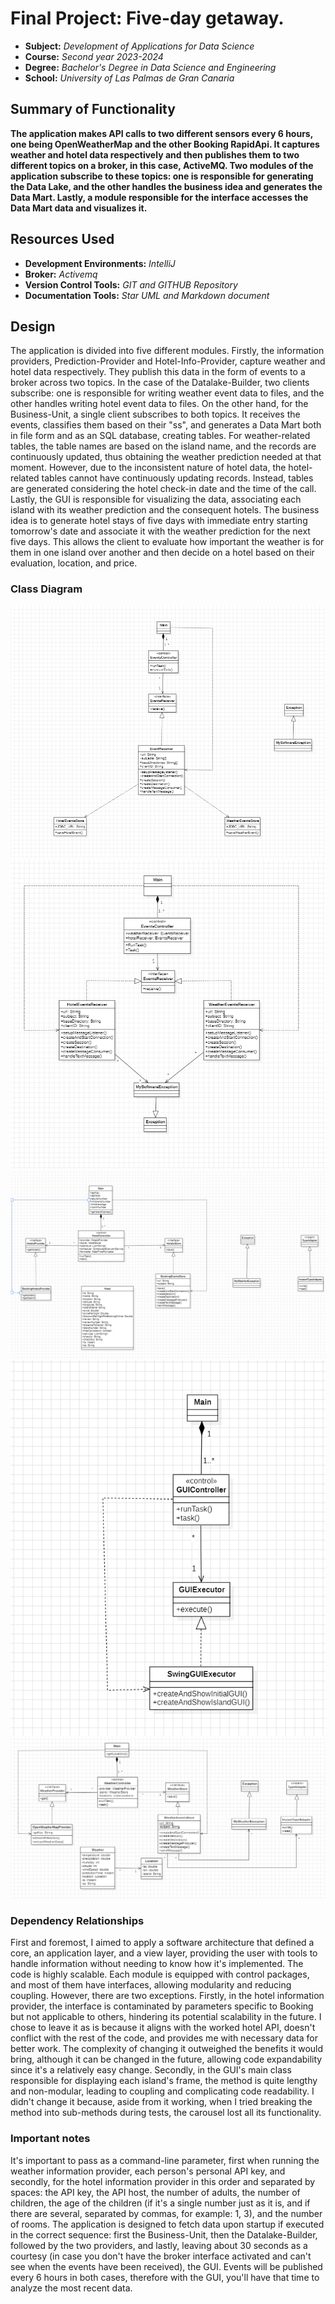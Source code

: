 # Final Project: Five-day getaway.

- **Subject:** *Development of Applications for Data Science*
- **Course:** *Second year 2023-2024*
- **Degree:** *Bachelor's Degree in Data Science and Engineering*
- **School:** *University of Las Palmas de Gran Canaria*

## Summary of Functionality
**The application makes API calls to two different sensors every 6 hours, one being OpenWeatherMap and the other Booking RapidApi. It captures weather and hotel data respectively and then publishes them to two different topics on a broker, in this case, ActiveMQ. Two modules of the application subscribe to these topics: one is responsible for generating the Data Lake, and the other handles the business idea and generates the Data Mart. Lastly, a module responsible for the interface accesses the Data Mart data and visualizes it.**

## Resources Used
- **Development Environments:** *IntelliJ*
- **Broker:** *Activemq*
- **Version Control Tools:** *GIT and GITHUB Repository*
- **Documentation Tools:** *Star UML and Markdown document*

## Design
The application is divided into five different modules. Firstly, the information providers, Prediction-Provider and Hotel-Info-Provider, capture weather and hotel data respectively. They publish this data in the form of events to a broker across two topics. In the case of the Datalake-Builder, two clients subscribe: one is responsible for writing weather event data to files, and the other handles writing hotel event data to files. On the other hand, for the Business-Unit, a single client subscribes to both topics. It receives the events, classifies them based on their "ss", and generates a Data Mart both in file form and as an SQL database, creating tables. For weather-related tables, the table names are based on the island name, and the records are continuously updated, thus obtaining the weather prediction needed at that moment. However, due to the inconsistent nature of hotel data, the hotel-related tables cannot have continuously updating records. Instead, tables are generated considering the hotel check-in date and the time of the call. Lastly, the GUI is responsible for visualizing the data, associating each island with its weather prediction and the consequent hotels. The business idea is to generate hotel stays of five days with immediate entry starting tomorrow's date and associate it with the weather prediction for the next five days. This allows the client to evaluate how important the weather is for them in one island over another and then decide on a hotel based on their evaluation, location, and price.
### Class Diagram
*![Business-Unit.PNG](Business-Unit.PNG)*
*![Datalake-Builder.PNG](Datalake-Builder.PNG)*
*![Hotel-Info-Provider.PNG](Hotel-Info-Provider.PNG)*
*![GUI.PNG](GUI.PNG)*
*![Prediction-Provider.PNG](Prediction-Provider.PNG)*

### Dependency Relationships
First and foremost, I aimed to apply a software architecture that defined a core, an application layer, and a view layer, providing the user with tools to handle information without needing to know how it's implemented. The code is highly scalable. Each module is equipped with control packages, and most of them have interfaces, allowing modularity and reducing coupling. However, there are two exceptions. Firstly, in the hotel information provider, the interface is contaminated by parameters specific to Booking but not applicable to others, hindering its potential scalability in the future. I chose to leave it as is because it aligns with the worked hotel API, doesn't conflict with the rest of the code, and provides me with necessary data for better work. The complexity of changing it outweighed the benefits it would bring, although it can be changed in the future, allowing code expandability since it's a relatively easy change. Secondly, in the GUI's main class responsible for displaying each island's frame, the method is quite lengthy and non-modular, leading to coupling and complicating code readability. I didn't change it because, aside from it working, when I tried breaking the method into sub-methods during tests, the carousel lost all its functionality.
### Important notes
It's important to pass as a command-line parameter, first when running the weather information provider, each person's personal API key, and secondly, for the hotel information provider in this order and separated by spaces: the API key, the API host, the number of adults, the number of children, the age of the children (if it's a single number just as it is, and if there are several, separated by commas, for example: 1, 3), and the number of rooms. The application is designed to fetch data upon startup if executed in the correct sequence: first the Business-Unit, then the Datalake-Builder, followed by the two providers, and lastly, leaving about 30 seconds as a courtesy (in case you don't have the broker interface activated and can't see when the events have been received), the GUI. Events will be published every 6 hours in both cases, therefore with the GUI, you'll have that time to analyze the most recent data.